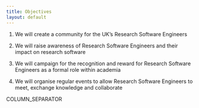 ```yaml
---
title: Objectives
layout: default
---
```


1. We will create a community for the UK’s Research Software Engineers

2. We will raise awareness of Research Software Engineers and their impact on research software

3. We will campaign for the recognition and reward for Research Software Engineers as a formal role within academia

4. We will organise regular events to allow Research Software Engineers to meet, exchange knowledge and collaborate

COLUMN_SEPARATOR

